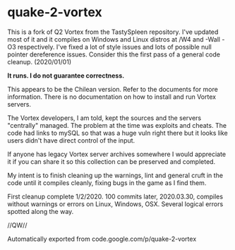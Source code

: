 # quake-2-vortex

This is a fork of Q2 Vortex from the TastySpleen repository.
I've updated most of it and it compiles on Windows and Linux distros
at /W4 and -Wall -O3 respectively. I've fixed a lot of style issues and
lots of possible null pointer dereference issues.
Consider this the first pass of a general code cleanup. (2020/01/01)

<b>It runs. I do not guarantee correctness.</b>

This appears to be the Chilean version. Refer to the documents
for more information. There is no documentation on how to
install and run Vortex servers. 

The Vortex developers, I am told, kept the sources and the servers 
"centrally" managed. The problem at the time was exploits and cheats. 
The code had links to mySQL so that was a huge vuln right there 
but it looks like users didn't have direct control of the input.

If anyone has legacy Vortex server archives somewhere I would
appreciate it if you can share it so this collection can be
preserved and completed.

My intent is to finish cleaning up the warnings, lint and general
cruft in the code until it compiles cleanly, fixing bugs in the
game as I find them.

First cleanup complete 1/2/2020.
100 commits later, 2020.03.30, compiles without warnings or errors on Linux, Windows, OSX.
Several logical errors spotted along the way.

//QW//

Automatically exported from code.google.com/p/quake-2-vortex
